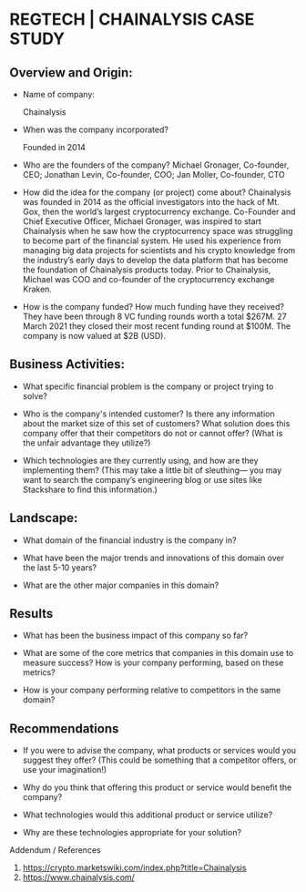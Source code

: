 # REGTECH | CHAINALYSIS CASE STUDY

## Overview and Origin:

* Name of company: 

    Chainalysis

* When was the company incorporated? 

    Founded in 2014

* Who are the founders of the company?
    Michael Gronager, Co-founder, CEO; Jonathan Levin, Co-founder, COO; Jan Moller, Co-founder, CTO

* How did the idea for the company (or project) come about?
Chainalysis was founded in 2014 as the official investigators into the hack of Mt. Gox, then the world’s largest cryptocurrency exchange.
Co-Founder and Chief Executive Officer, Michael Gronager, was inspired to start Chainalysis when he saw how the cryptocurrency space was struggling to become part of the financial system. He used his experience from managing big data projects for scientists and his crypto knowledge from the industry’s early days to develop the data platform that has become the foundation of Chainalysis products today. Prior to Chainalysis, Michael was COO and co-founder of the cryptocurrency exchange Kraken.

* How is the company funded? How much funding have they received?
They have been through 8 VC funding rounds worth a total $267M. 
27 March 2021 they closed their most recent funding round at $100M.
The company is now valued at $2B (USD).

## Business Activities:

* What specific financial problem is the company or project trying to solve?

* Who is the company's intended customer?  Is there any information about the market size of this set of customers?
What solution does this company offer that their competitors do not or cannot offer? (What is the unfair advantage they utilize?)

* Which technologies are they currently using, and how are they implementing them? (This may take a little bit of sleuthing–– you may want to search the company’s engineering blog or use sites like Stackshare to find this information.)


## Landscape:

* What domain of the financial industry is the company in?

* What have been the major trends and innovations of this domain over the last 5-10 years?

* What are the other major companies in this domain?


## Results

* What has been the business impact of this company so far?

* What are some of the core metrics that companies in this domain use to measure success? How is your company performing, based on these metrics?

* How is your company performing relative to competitors in the same domain?


## Recommendations

* If you were to advise the company, what products or services would you suggest they offer? (This could be something that a competitor offers, or use your imagination!)

* Why do you think that offering this product or service would benefit the company?

* What technologies would this additional product or service utilize?

* Why are these technologies appropriate for your solution?



Addendum / References
1. https://crypto.marketswiki.com/index.php?title=Chainalysis
2. https://www.chainalysis.com/
